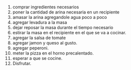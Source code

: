 1. comprar ingredientes necesarios
2. poner la cantidad de arina necesaria en un recipiente 
3. amasar la arina agregandole agua poco a poco
4. agregar levadura a la masa
5. dejar reposar la masa durante el tiempo necesario
6. estirar la masa en el recipiente en el que se va a cocinar.
7. agregar la salsa de tomate
8. agregar jamon y queso al gusto.
9. agregar peperoni.
10. meter la pizza en el horno precalentado.
11. esperar a que se cocine.
12. Disfrutar.